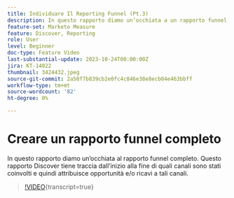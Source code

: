 ```yaml
---
title: Individuare Il Reporting Funnel (Pt.3)
description: In questo rapporto diamo un’occhiata a un rapporto funnel completo. Questo rapporto Discover tiene traccia dall’inizio alla fine di quali canali sono stati coinvolti e quindi attribuisce opportunità e/o ricavi a tali canali.
feature-set: Marketo Measure
feature: Discover, Reporting
role: User
level: Beginner
doc-type: Feature Video
last-substantial-update: 2023-10-24T00:00:00Z
jira: KT-14022
thumbnail: 3424432.jpeg
source-git-commit: 2a50f7b839cb2e0fc4c846e38e8ecb04e463bbff
workflow-type: tm+mt
source-wordcount: '82'
ht-degree: 0%

---
```



# Creare un rapporto funnel completo

In questo rapporto diamo un’occhiata al rapporto funnel completo. Questo rapporto Discover tiene traccia dall’inizio alla fine di quali canali sono stati coinvolti e quindi attribuisce opportunità e/o ricavi a tali canali.

>[!VIDEO](https://video.tv.adobe.com/v/3424432/?learn=on){transcript=true}
